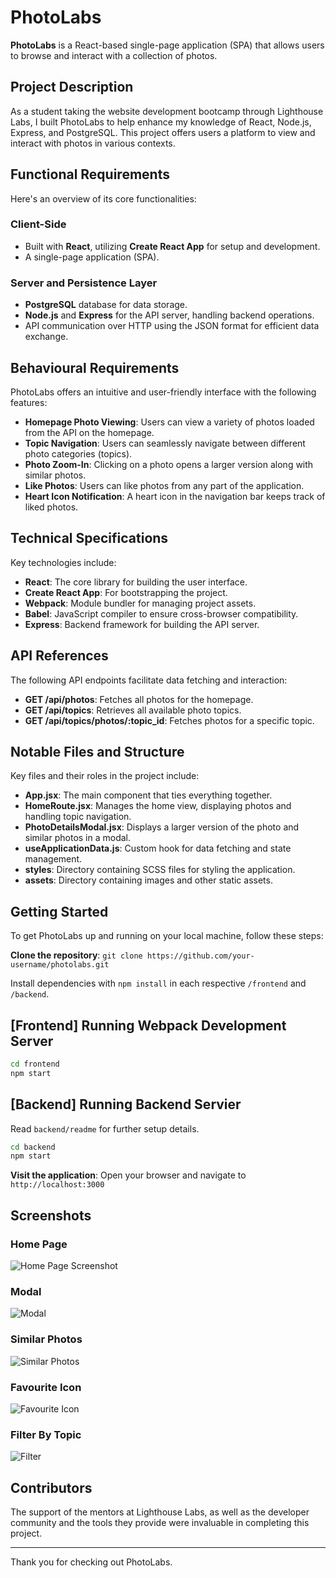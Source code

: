 # PhotoLabs

**PhotoLabs** is a React-based single-page application (SPA) that allows users to browse and interact with a collection of photos.
## Project Description

As a student taking the website development bootcamp through Lighthouse Labs, I built PhotoLabs to help enhance my knowledge of React, Node.js, Express, and PostgreSQL. This project offers users a platform to view and interact with photos in various contexts.

## Functional Requirements

Here's an overview of its core functionalities:

### Client-Side
- Built with **React**, utilizing **Create React App** for setup and development.
- A single-page application (SPA).

### Server and Persistence Layer
- **PostgreSQL** database for data storage.
- **Node.js** and **Express** for the API server, handling backend operations.
- API communication over HTTP using the JSON format for efficient data exchange.

## Behavioural Requirements

PhotoLabs offers an intuitive and user-friendly interface with the following features:

- **Homepage Photo Viewing**: Users can view a variety of photos loaded from the API on the homepage.
- **Topic Navigation**: Users can seamlessly navigate between different photo categories (topics).
- **Photo Zoom-In**: Clicking on a photo opens a larger version along with similar photos.
- **Like Photos**: Users can like photos from any part of the application.
- **Heart Icon Notification**: A heart icon in the navigation bar keeps track of liked photos.

## Technical Specifications

Key technologies include:

- **React**: The core library for building the user interface.
- **Create React App**: For bootstrapping the project.
- **Webpack**: Module bundler for managing project assets.
- **Babel**: JavaScript compiler to ensure cross-browser compatibility.
- **Express**: Backend framework for building the API server.

## API References

The following API endpoints facilitate data fetching and interaction:

- **GET /api/photos**: Fetches all photos for the homepage.
- **GET /api/topics**: Retrieves all available photo topics.
- **GET /api/topics/photos/:topic_id**: Fetches photos for a specific topic.

## Notable Files and Structure

Key files and their roles in the project include:

- **App.jsx**: The main component that ties everything together.
- **HomeRoute.jsx**: Manages the home view, displaying photos and handling topic navigation.
- **PhotoDetailsModal.jsx**: Displays a larger version of the photo and similar photos in a modal.
- **useApplicationData.js**: Custom hook for data fetching and state management.
- **styles**: Directory containing SCSS files for styling the application.
- **assets**: Directory containing images and other static assets.

## Getting Started

To get PhotoLabs up and running on your local machine, follow these steps:

**Clone the repository**: `git clone https://github.com/your-username/photolabs.git`

Install dependencies with `npm install` in each respective `/frontend` and `/backend`.

## [Frontend] Running Webpack Development Server

```sh
cd frontend
npm start
```

## [Backend] Running Backend Servier

Read `backend/readme` for further setup details.

```sh
cd backend
npm start
```

**Visit the application**: Open your browser and navigate to `http://localhost:3000`

## Screenshots

### Home Page
![Home Page Screenshot](screenshots/overview.png)

### Modal
![Modal](screenshots/enlarge.png)

### Similar Photos
![Similar Photos](screenshots/similar.png)

### Favourite Icon
![Favourite Icon](screenshots/like.png)

### Filter By Topic
![Filter](screenshots/filter.png)


## Contributors

The support of the mentors at Lighthouse Labs, as well as the developer community and the tools they provide were invaluable in completing this project.

---

Thank you for checking out PhotoLabs. 



